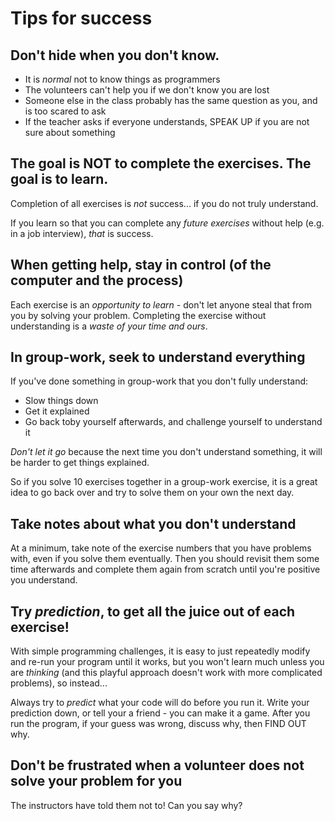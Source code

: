 # Tips for success

## Don't hide when you don't know.

* It is _normal_ not to know things as programmers
* The volunteers can't help you if we don't know you are lost
* Someone else in the class probably has the same question as you, and is too scared to ask
* If the teacher asks if everyone understands, SPEAK UP if you are not sure about something

## The goal is NOT to complete the exercises. The goal is to learn.

Completion of all exercises is _not_ success... if you do not truly understand.

If you learn so that you can complete any _future exercises_ without help \(e.g. in a job interview\), _that_ is success.

## When getting help, stay in control \(of the computer and the process\)

Each exercise is an _opportunity to learn_ - don't let anyone steal that from you by solving your problem. Completing the exercise without understanding is a _waste of your time and ours_.

## In group-work, seek to understand everything

If you've done something in group-work that you don't fully understand:

* Slow things down
* Get it explained
* Go back toby yourself afterwards, and challenge yourself to understand it

_Don't let it go_ because the next time you don't understand something, it will be harder to get things explained.

So if you solve 10 exercises together in a group-work exercise, it is a great idea to go back over and try to solve them on your own the next day.

## Take notes about what you don't understand

At a minimum, take note of the exercise numbers that you have problems with, even if you solve them eventually. Then you should revisit them some time afterwards and complete them again from scratch until you're positive you understand.

## Try _prediction_, to get all the juice out of each exercise!

With simple programming challenges, it is easy to just repeatedly modify and re-run your program until it works, but you won't learn much unless you are _thinking_ \(and this playful approach doesn't work with more complicated problems\), so instead...

Always try to _predict_ what your code will do before you run it. Write your prediction down, or tell your a friend - you can make it a game. After you run the program, if your guess was wrong, discuss why, then FIND OUT why.

## Don't be frustrated when a volunteer does not solve your problem for you

The instructors have told them not to! Can you say why?

